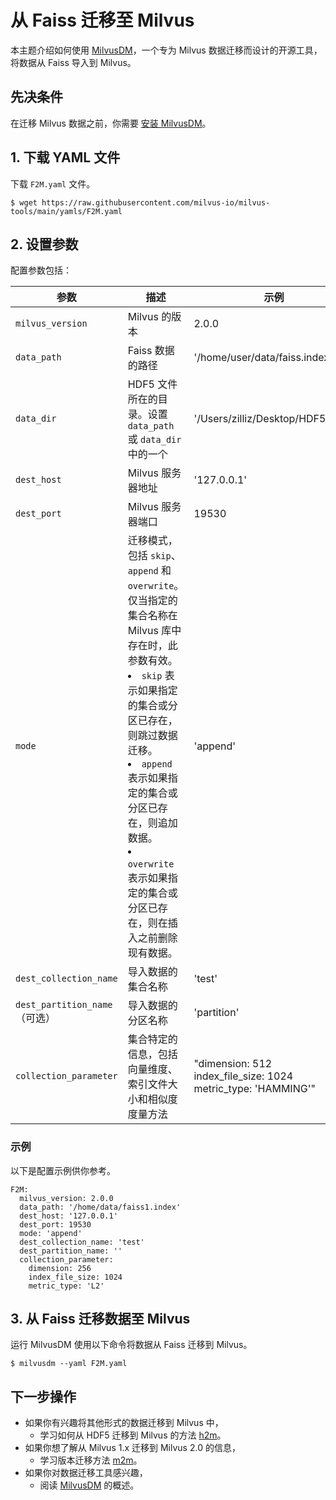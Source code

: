 


# 从 Faiss 迁移至 Milvus

本主题介绍如何使用 [MilvusDM](/migrate/migrate_overview.md)，一个专为 Milvus 数据迁移而设计的开源工具，将数据从 Faiss 导入到 Milvus。

## 先决条件

在迁移 Milvus 数据之前，你需要 [安装 MilvusDM](/migrate/milvusdm_install.md)。

## 1. 下载 YAML 文件

下载 `F2M.yaml` 文件。

```
$ wget https://raw.githubusercontent.com/milvus-io/milvus-tools/main/yamls/F2M.yaml
```

## 2. 设置参数

配置参数包括：

| 参数              | 描述                       | 示例                 |
| ----------------- | -------------------------- | -------------------- |
| `milvus_version`  | Milvus 的版本               | 2.0.0                |
| `data_path`       | Faiss 数据的路径            | '/home/user/data/faiss.index'    |
| `data_dir`        | HDF5 文件所在的目录。设置 `data_path` 或 `data_dir` 中的一个              | '/Users/zilliz/Desktop/HDF5_data'    |
| `dest_host`       | Milvus 服务器地址           | '127.0.0.1'          |
| `dest_port`       | Milvus 服务器端口           | 19530                |
| `mode`            | 迁移模式，包括 `skip`、`append` 和 `overwrite`。仅当指定的集合名称在 Milvus 库中存在时，此参数有效。<br/> <li> `skip` 表示如果指定的集合或分区已存在，则跳过数据迁移。</li> <li> `append` 表示如果指定的集合或分区已存在，则追加数据。</li> <li> `overwrite` 表示如果指定的集合或分区已存在，则在插入之前删除现有数据。</li> | 'append'             |
| `dest_collection_name` | 导入数据的集合名称                 | 'test'               |
| `dest_partition_name`（可选）  | 导入数据的分区名称             | 'partition'          |
| `collection_parameter` | 集合特定的信息，包括向量维度、索引文件大小和相似度度量方法               | "dimension: 512 <br/> index_file_size: 1024 <br/> metric_type: 'HAMMING'" |

### 示例

以下是配置示例供你参考。

```
F2M:
  milvus_version: 2.0.0
  data_path: '/home/data/faiss1.index'
  dest_host: '127.0.0.1'
  dest_port: 19530
  mode: 'append'
  dest_collection_name: 'test'
  dest_partition_name: ''
  collection_parameter:
    dimension: 256
    index_file_size: 1024
    metric_type: 'L2'
```

## 3. 从 Faiss 迁移数据至 Milvus

运行 MilvusDM 使用以下命令将数据从 Faiss 迁移到 Milvus。

```
$ milvusdm --yaml F2M.yaml
```

## 下一步操作




- 如果你有兴趣将其他形式的数据迁移到 Milvus 中，
  - 学习如何从 HDF5 迁移到 Milvus 的方法 [h2m](/adminGuide/backup/h2m.md)。
- 如果你想了解从 Milvus 1.x 迁移到 Milvus 2.0 的信息，
  - 学习版本迁移方法 [m2m](/adminGuide/m2m.md)。
- 如果你对数据迁移工具感兴趣，
  - 阅读 [MilvusDM](/migrate/migrate_overview.md) 的概述。

